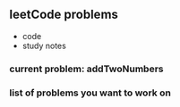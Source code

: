 ## leetCode problems

- code
- study notes

### current problem: addTwoNumbers

### list of problems you want to work on
